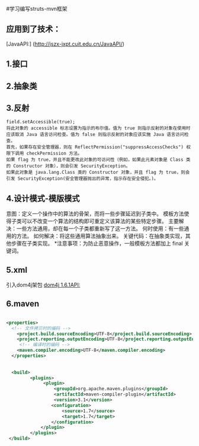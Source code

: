 #学习编写struts-mvn框架

## 应用到了技术：
[JavaAPI:] (http://jszx-jxpt.cuit.edu.cn/JavaAPI/)

## 1.接口
## 2.抽象类
## 3.反射
	field.setAccessible(true);
	将此对象的 accessible 标志设置为指示的布尔值。值为 true 则指示反射的对象在使用时应该取消 Java 语言访问检查。值为 false 则指示反射的对象应该实施 Java 语言访问检查。
	首先，如果存在安全管理器，则在 ReflectPermission("suppressAccessChecks") 权限下调用 checkPermission 方法。
	如果 flag 为 true，并且不能更改此对象的可访问性（例如，如果此元素对象是 Class 类的 Constructor 对象），则会引发 SecurityException。
	如果此对象是 java.lang.Class 类的 Constructor 对象，并且 flag 为 true，则会引发 SecurityException(安全管理器抛出的异常，指示存在安全侵犯。)。
## 4.设计模式-模版模式
意图：定义一个操作中的算法的骨架，而将一些步骤延迟到子类中。
	模板方法使得子类可以不改变一个算法的结构即可重定义该算法的某些特定步骤。
主要解决：一些方法通用，却在每一个子类都重新写了这一方法。
何时使用：有一些通用的方法。
如何解决：将这些通用算法抽象出来。
关键代码：在抽象类实现，其他步骤在子类实现。
*注意事项：为防止恶意操作，一般模板方法都加上 final 关键词。

## 5.xml
引入dom4j架包
[dom4j 1.6.1API:](https://www.oschina.net/uploads/doc/dom4j-1.6.1/index.html)

## 6.maven

```xml

<properties>
  <!-- 文件拷贝时的编码 -->
  	<project.build.sourceEncoding>UTF-8</project.build.sourceEncoding>
  	<project.reporting.outputEncoding>UTF-8</project.reporting.outputEncoding>
  	 <!-- 编译时的编码 -->  
  	<maven.compiler.encoding>UTF-8</maven.compiler.encoding>
  </properties>
  
  
  <build>  
         <plugins>  
              <plugin>  
                  <groupId>org.apache.maven.plugins</groupId>  
                  <artifactId>maven-compiler-plugin</artifactId>  
                  <version>3.1</version>  
                 <configuration>  
                     <source>1.7</source>  
                     <target>1.7</target>  
                 </configuration>  
             </plugin>  
         </plugins>  
 </build> 
 
```
